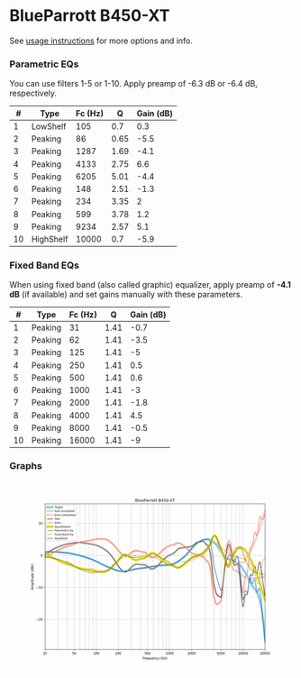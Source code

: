 # BlueParrott B450-XT
See [usage instructions](https://github.com/jaakkopasanen/AutoEq#usage) for more options and info.

### Parametric EQs
You can use filters 1-5 or 1-10. Apply preamp of -6.3 dB or -6.4 dB, respectively.

|   # | Type      |   Fc (Hz) |    Q |   Gain (dB) |
|-----|-----------|-----------|------|-------------|
|   1 | LowShelf  |       105 | 0.7  |         0.3 |
|   2 | Peaking   |        86 | 0.65 |        -5.5 |
|   3 | Peaking   |      1287 | 1.69 |        -4.1 |
|   4 | Peaking   |      4133 | 2.75 |         6.6 |
|   5 | Peaking   |      6205 | 5.01 |        -4.4 |
|   6 | Peaking   |       148 | 2.51 |        -1.3 |
|   7 | Peaking   |       234 | 3.35 |         2   |
|   8 | Peaking   |       599 | 3.78 |         1.2 |
|   9 | Peaking   |      9234 | 2.57 |         5.1 |
|  10 | HighShelf |     10000 | 0.7  |        -5.9 |

### Fixed Band EQs
When using fixed band (also called graphic) equalizer, apply preamp of **-4.1 dB** (if available) and set gains manually with these parameters.

|   # | Type    |   Fc (Hz) |    Q |   Gain (dB) |
|-----|---------|-----------|------|-------------|
|   1 | Peaking |        31 | 1.41 |        -0.7 |
|   2 | Peaking |        62 | 1.41 |        -3.5 |
|   3 | Peaking |       125 | 1.41 |        -5   |
|   4 | Peaking |       250 | 1.41 |         0.5 |
|   5 | Peaking |       500 | 1.41 |         0.6 |
|   6 | Peaking |      1000 | 1.41 |        -3   |
|   7 | Peaking |      2000 | 1.41 |        -1.8 |
|   8 | Peaking |      4000 | 1.41 |         4.5 |
|   9 | Peaking |      8000 | 1.41 |        -0.5 |
|  10 | Peaking |     16000 | 1.41 |        -9   |

### Graphs
![](./BlueParrott%20B450-XT.png)
